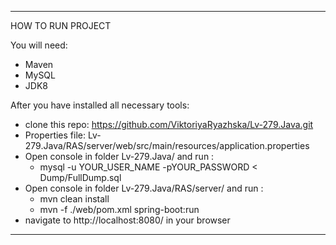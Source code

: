 ***
HOW TO RUN PROJECT

You will need:
- Maven 
- MySQL
- JDK8

After you have installed all necessary tools:
- clone this repo: https://github.com/ViktoriyaRyazhska/Lv-279.Java.git
- Properties file: Lv-279.Java/RAS/server/web/src/main/resources/application.properties
- Open console in folder Lv-279.Java/ and run :
	* 	mysql -u YOUR_USER_NAME -pYOUR_PASSWORD < Dump/FullDump.sql
- Open console in folder Lv-279.Java/RAS/server/ and run :
	*	mvn clean install
	*	mvn -f ./web/pom.xml spring-boot:run
- navigate to http://localhost:8080/ in your browser
***
